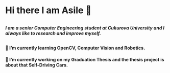 
# Hi there I am Asile 👋

##
##### I am a senior Computer Engineering student at Cukurova University and I always like to research and improve myself.  
##
#### 🌱 I’m currently learning OpenCV, Computer Vision and Robotics.


#### 🔭 I’m currently working on my Graduation Thesis and the thesis project is about that Self-Driving Cars. 


<!--
Here are some ideas to get you started:

- 👯 I’m looking to collaborate on ...
- 🤔 I’m looking for help with ...
- 💬 Ask me about ...
- 📫 How to reach me: ...
- 😄 Pronouns: ...
- ⚡ Fun fact: ...
--!>
